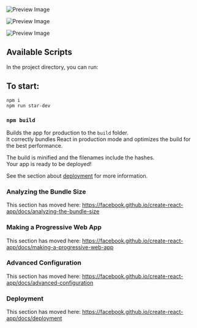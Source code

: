 
![Preview Image](https://drive.google.com/file/d/1A-DZ_wBSmgyEMr6r-4Titcw6Lw3SAyE6/view?usp=sharing)

![Preview Image](https://drive.google.com/file/d/1JEfbWjcEARzEhUlU5wFRpH_rPsr6F1pd/view?usp=sharing)

![Preview Image](https://drive.google.com/file/d/1Ct8FWaOZ4m8mCwW_zkndKTvwE4g9g0Q6/view?usp=sharing)

## Available Scripts

In the project directory, you can run:

## To start:
    npm i
    npm run star-dev


### `npm build`

Builds the app for production to the `build` folder.<br />
It correctly bundles React in production mode and optimizes the build for the best performance.

The build is minified and the filenames include the hashes.<br />
Your app is ready to be deployed!

See the section about [deployment](https://facebook.github.io/create-react-app/docs/deployment) for more information.


### Analyzing the Bundle Size

This section has moved here: https://facebook.github.io/create-react-app/docs/analyzing-the-bundle-size

### Making a Progressive Web App

This section has moved here: https://facebook.github.io/create-react-app/docs/making-a-progressive-web-app

### Advanced Configuration

This section has moved here: https://facebook.github.io/create-react-app/docs/advanced-configuration

### Deployment

This section has moved here: https://facebook.github.io/create-react-app/docs/deployment